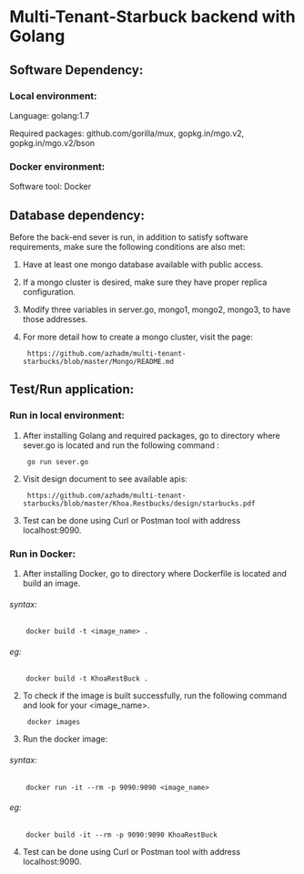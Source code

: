 # Multi-Tenant-Starbuck backend with Golang

## Software Dependency: 

### Local environment:

Language: golang:1.7

Required packages: github.com/gorilla/mux, gopkg.in/mgo.v2, gopkg.in/mgo.v2/bson

### Docker environment:

Software tool: Docker

## Database dependency:

Before the back-end sever is run, in addition to satisfy software requirements, make sure the following conditions are also met:

1. Have at least one mongo database available with public access.

2. If a mongo cluster is desired, make sure they have proper replica configuration.

3. Modify three variables in server.go, mongo1, mongo2, mongo3, to have those addresses.

4. For more detail how to create a mongo cluster, visit the page:

        https://github.com/azhadm/multi-tenant-starbucks/blob/master/Mongo/README.md

## Test/Run application:

### Run in local environment: 

1. After installing Golang and required packages, go to directory where sever.go is located and run the following command : 

        go run sever.go

2. Visit design document to see available apis:

        https://github.com/azhadm/multi-tenant-starbucks/blob/master/Khoa.Restbucks/design/starbucks.pdf

3. Test can be done using Curl or Postman tool with address localhost:9090.

### Run in Docker:

1. After installing Docker, go to directory where Dockerfile is located and build an image.

######   syntax:
        docker build -t <image_name> .

######   eg:
        docker build -t KhoaRestBuck .

2. To check if the image is built successfully, run the following command and look for your <image_name>.

        docker images

3. Run the docker image:

######   syntax:
        docker run -it --rm -p 9090:9090 <image_name>

######   eg:
        docker build -it --rm -p 9090:9090 KhoaRestBuck

4. Test can be done using Curl or Postman tool with address localhost:9090.
